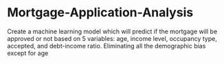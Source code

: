 # Mortgage-Application-Analysis
Create a machine learning model which will predict if the mortgage will be approved or not based on 5 variables: age, income level, occupancy type, accepted, and debt-income ratio. Eliminating all the demographic bias except for age
